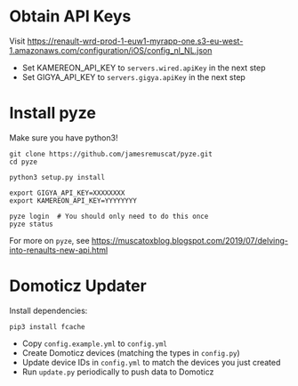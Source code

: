 # Obtain API Keys

Visit https://renault-wrd-prod-1-euw1-myrapp-one.s3-eu-west-1.amazonaws.com/configuration/iOS/config_nl_NL.json

- Set KAMEREON_API_KEY to `servers.wired.apiKey` in the next step
- Set GIGYA_API_KEY to `servers.gigya.apiKey` in the next step

# Install pyze

Make sure you have python3!

```
git clone https://github.com/jamesremuscat/pyze.git
cd pyze

python3 setup.py install

export GIGYA_API_KEY=XXXXXXXX
export KAMEREON_API_KEY=YYYYYYYY

pyze login  # You should only need to do this once
pyze status
```

For more on `pyze`, see https://muscatoxblog.blogspot.com/2019/07/delving-into-renaults-new-api.html

# Domoticz Updater

Install dependencies:

```
pip3 install fcache
```

- Copy `config.example.yml` to `config.yml`
- Create Domoticz devices (matching the types in `config.py`)
- Update device IDs in `config.yml` to match the devices you just created
- Run `update.py` periodically to push data to Domoticz

